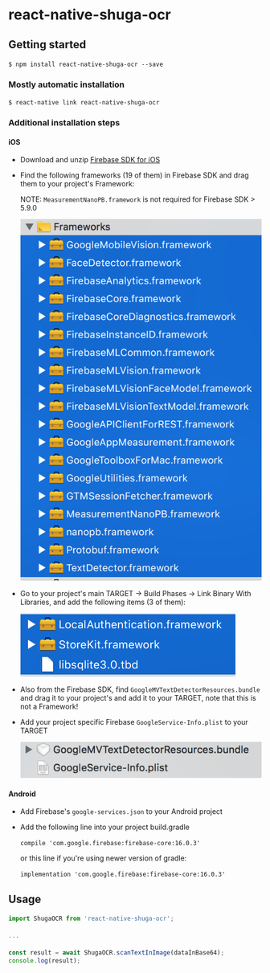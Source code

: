 
# react-native-shuga-ocr

## Getting started

`$ npm install react-native-shuga-ocr --save`

### Mostly automatic installation

`$ react-native link react-native-shuga-ocr`

### Additional installation steps

#### iOS

- Download and unzip [Firebase SDK for iOS](https://firebase.google.com/download/ios)

- Find the following frameworks (19 of them) in Firebase SDK and drag them to your project's Framework:

	NOTE: `MeasurementNanoPB.framework` is not required for Firebase SDK > 5.9.0

	![Firebase frameworks](./docs/fbframeworks.png)

- Go to your project's main TARGET -> Build Phases -> Link Binary With Libraries, and add the following items (3 of them):

	![XCode frameworks](./docs/xcodeframeworks.png)

- Also from the Firebase SDK, find `GoogleMVTextDetectorResources.bundle` and drag it to your project's and add it to your TARGET, note that this is not a Framework!

- Add your project specific Firebase `GoogleService-Info.plist` to your TARGET

	![App Resource](./docs/appresource.png)

#### Android

- Add Firebase's ```google-services.json``` to your Android project

- Add the following line into your project build.gradle
	
	```compile 'com.google.firebase:firebase-core:16.0.3'```

	or this line if you're using newer version of gradle:

	```implementation 'com.google.firebase:firebase-core:16.0.3'```



## Usage
```javascript
import ShugaOCR from 'react-native-shuga-ocr';

...

const result = await ShugaOCR.scanTextInImage(dataInBase64);
console.log(result);
```
